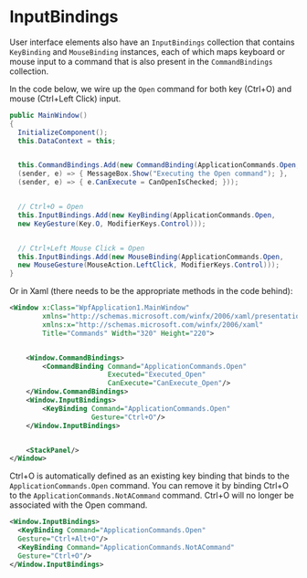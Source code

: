 # InputBindings

User interface elements also have an `InputBindings` collection that contains `KeyBinding` and `MouseBinding` instances, each of which maps keyboard or mouse input to a command that is also present in the `CommandBindings` collection.

In the code below, we wire up the `Open` command for both key (Ctrl+O) and mouse (Ctrl+Left Click) input.

```csharp
public MainWindow()
{
  InitializeComponent();
  this.DataContext = this;


  this.CommandBindings.Add(new CommandBinding(ApplicationCommands.Open,
  (sender, e) => { MessageBox.Show("Executing the Open command"); },
  (sender, e) => { e.CanExecute = CanOpenIsChecked; }));


  // Ctrl+O = Open
  this.InputBindings.Add(new KeyBinding(ApplicationCommands.Open,
  new KeyGesture(Key.O, ModifierKeys.Control)));


  // Ctrl+Left Mouse Click = Open
  this.InputBindings.Add(new MouseBinding(ApplicationCommands.Open,
  new MouseGesture(MouseAction.LeftClick, ModifierKeys.Control)));
}
```

Or in Xaml (there needs to be the appropriate methods in the code behind):

```xml
<Window x:Class="WpfApplication1.MainWindow"
        xmlns="http://schemas.microsoft.com/winfx/2006/xaml/presentation"
        xmlns:x="http://schemas.microsoft.com/winfx/2006/xaml"
        Title="Commands" Width="320" Height="220">


    <Window.CommandBindings>
        <CommandBinding Command="ApplicationCommands.Open"
                        Executed="Executed_Open"
                        CanExecute="CanExecute_Open"/>
    </Window.CommandBindings>
    <Window.InputBindings>
        <KeyBinding Command="ApplicationCommands.Open"
                    Gesture="Ctrl+O"/>
    </Window.InputBindings>


    <StackPanel/>
</Window>
```

Ctrl+O is automatically defined as an existing key binding that binds to the `ApplicationCommands.Open` command. You can remove it by binding Ctrl+O to the `ApplicationCommands.NotACommand` command. Ctrl+O will no longer be associated with the Open command.

```xml
<Window.InputBindings>
  <KeyBinding Command="ApplicationCommands.Open"
  Gesture="Ctrl+Alt+O"/>
  <KeyBinding Command="ApplicationCommands.NotACommand"
  Gesture="Ctrl+O"/>
</Window.InputBindings>
```
<!--stackedit_data:
eyJoaXN0b3J5IjpbLTc3NzA1MDcyMiw1MzY4NTcxMzBdfQ==
-->
